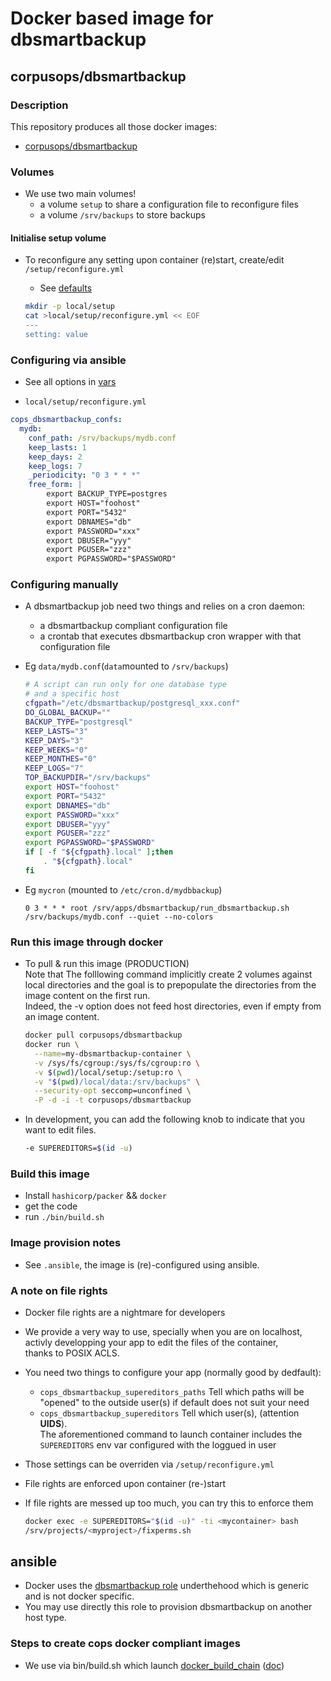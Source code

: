 # Docker based image for dbsmartbackup

## corpusops/dbsmartbackup
### Description

This repository produces all those docker images:
- [corpusops/dbsmartbackup](https://hub.docker.com/r/corpusops/dbsmartbackup/)

### Volumes
- We use two main volumes!
    - a volume ``setup`` to share a configuration file to reconfigure files
    - a volume ``/srv/backups`` to store backups

#### Initialise setup volume
- To reconfigure any setting upon container (re)start, create/edit ``/setup/reconfigure.yml``
    - See [defaults](.ansible/roles/dbsmartbackup/defaults/main.yml)

    ```sh
    mkdir -p local/setup
    cat >local/setup/reconfigure.yml << EOF
    ---
    setting: value
    ```

### Configuring via ansible

- See all options in [vars](.ansible/playbooks/roles/dbsmartbackup_vars/defaults/main.yml)

- ``local/setup/reconfigure.yml``

```yaml
cops_dbsmartbackup_confs:
  mydb:
	conf_path: /srv/backups/mydb.conf
	keep_lasts: 1
	keep_days: 2
	keep_logs: 7
	_periodicity: "0 3 * * *"
	free_form: |
		export BACKUP_TYPE=postgres
        export HOST="foohost"
        export PORT="5432"
        export DBNAMES="db"
        export PASSWORD="xxx"
        export DBUSER="yyy"
        export PGUSER="zzz"
        export PGPASSWORD="$PASSWORD"
```

### Configuring manually

- A dbsmartbackup job need two things and relies on a cron daemon:
    - a dbsmartbackup compliant configuration file
    - a crontab that executes dbsmartbackup cron wrapper with that configuration file

- Eg ``data/mydb.conf``(``data``mounted to ``/srv/backups``)
    ```sh
	# A script can run only for one database type
	# and a specific host
	cfgpath="/etc/dbsmartbackup/postgresql_xxx.conf"
	DO_GLOBAL_BACKUP=""
	BACKUP_TYPE="postgresql"
	KEEP_LASTS="3"
	KEEP_DAYS="3"
	KEEP_WEEKS="0"
	KEEP_MONTHES="0"
	KEEP_LOGS="7"
	TOP_BACKUPDIR="/srv/backups"
	export HOST="foohost"
	export PORT="5432"
	export DBNAMES="db"
	export PASSWORD="xxx"
	export DBUSER="yyy"
	export PGUSER="zzz"
	export PGPASSWORD="$PASSWORD"
	if [ -f "${cfgpath}.local" ];then
	    . "${cfgpath}.local"
	fi
    ```

- Eg ``mycron`` (mounted to ``/etc/cron.d/mydbbackup``)
    ```crontab
	0 3 * * * root /srv/apps/dbsmartbackup/run_dbsmartbackup.sh /srv/backups/mydb.conf --quiet --no-colors
    ```

### Run this image through docker
- To pull & run this image (PRODUCTION) <br/>
  Note that The folllowing command implicitly create 2 volumes against local directories and the goal
  is to prepopulate the directories from the image content on the first run.<br/>
  Indeed, the -v option does not feed host directories, even if empty from an image content.

    ```sh
    docker pull corpusops/dbsmartbackup
    docker run \
      --name=my-dbsmartbackup-container \
      -v /sys/fs/cgroup:/sys/fs/cgroup:ro \
      -v $(pwd)/local/setup:/setup:ro \
      -v "$(pwd)/local/data:/srv/backups" \
      --security-opt seccomp=unconfined \
      -P -d -i -t corpusops/dbsmartbackup
    ```

- In development, you can add the following knob to indicate that you want to
  edit files.

    ```sh
    -e SUPEREDITORS=$(id -u)
    ```

### Build this image
- Install ``hashicorp/packer`` && ``docker``
- get the code
- run ``./bin/build.sh``

### Image provision notes
- See ``.ansible``, the image is (re)-configured using ansible.

### A note on file rights
- Docker file rights are a nightmare for developers
- We provide a very way to use, specially when you are on localhost,<br/>
  activly developping  your app to edit the files of the container,<br/>
  thanks to POSIX ACLS.
- You need two things to configure your app (normally good by dedfault):
    - ``cops_dbsmartbackup_supereditors_paths`` Tell which paths will be "opened" to the outside user(s) if default does not suit your need
    - ``cops_dbsmartbackup_supereditors`` Tell which user(s), (attention **UIDS**).<br/>
      The aforementioned command to launch container includes the ``SUPEREDITORS`` env var configured with the loggued in user
- Those settings can be overriden via ``/setup/reconfigure.yml``
- File rights are enforced upon container (re-)start
- If file rights are messed up too much, you can try this to enforce them

    ```sh
    docker exec -e SUPEREDITORS="$(id -u)" -ti <mycontainer> bash
    /srv/projects/<myproject>/fixperms.sh
    ```

## ansible
- Docker uses the [dbsmartbackup role](.ansible/roles/dbsmartbackup) underthehood which
  is generic and is not docker specific.
- You may use directly this role to provision dbsmartbackup on another host type.

### Steps to create cops docker compliant images
- We use via  bin/build.sh which launch [docker_build_chain](https://github.com/corpusops/corpusops.bootstrap/blob/master/hacking/docker_build_chain.py) ([doc](https://github.com/corpusops/corpusops.bootstrap/blob/master/doc/docker_build_chain.md#sumup-steps-to-create-corpusops-docker-compliant-images))


